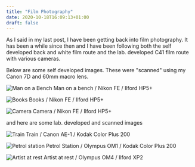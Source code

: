 ```yaml
---
title: "Film Photography"
date: 2020-10-18T16:09:13+01:00
draft: false
---
```

As I said in my last post, I have been getting back into film photography. It has been a while since then and I have been following both the self developed back and white film route and the lab. developed C41 film route with various cameras.

Below are some self developed images. These were "scanned" using my Canon 7D and 60mm macro lens.

![Man on a Bench](/images/man_on_bench.jpg "Man on a Bench")
Man on a bench / Nikon FE / Ilford HP5+


![Books](/images/books.jpg "Books")
Books / Nikon FE / Ilford HP5+


![Camera](/images/camera.jpg "Camera")
Camera / Nikon FE / Ilford HP5+


and here are some lab. developed and scanned images


![Train](/images/train.jpg "Train")
Train / Canon AE-1 / Kodak Color Plus 200


![Petrol station](/images/petrol_station.jpg "Petrol Station")
Petrol Station / Olympus OM1 / Kodak Color Plus 200


![Artist at rest](/images/artist_at_rest.jpg "Artist at rest")
Artist at rest / Olympus OM4 / Ilford XP2

